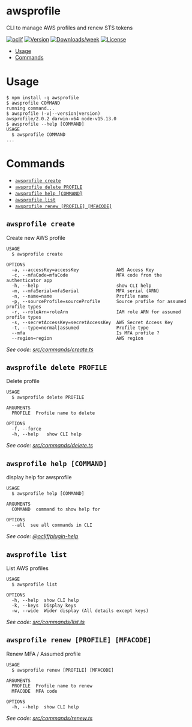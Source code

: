 awsprofile
==========

CLI to manage AWS profiles and renew STS tokens

[![oclif](https://img.shields.io/badge/cli-oclif-brightgreen.svg)](https://oclif.io)
[![Version](https://img.shields.io/npm/v/awsprofile.svg)](https://npmjs.org/package/awsprofile)
[![Downloads/week](https://img.shields.io/npm/dw/awsprofile.svg)](https://npmjs.org/package/awsprofile)
[![License](https://img.shields.io/npm/l/awsprofile.svg)](https://github.com/kheriox-technologies/awsprofile/blob/master/package.json)

<!-- toc -->
* [Usage](#usage)
* [Commands](#commands)
<!-- tocstop -->
# Usage
<!-- usage -->
```sh-session
$ npm install -g awsprofile
$ awsprofile COMMAND
running command...
$ awsprofile (-v|--version|version)
awsprofile/2.0.2 darwin-x64 node-v15.13.0
$ awsprofile --help [COMMAND]
USAGE
  $ awsprofile COMMAND
...
```
<!-- usagestop -->
# Commands
<!-- commands -->
* [`awsprofile create`](#awsprofile-create)
* [`awsprofile delete PROFILE`](#awsprofile-delete-profile)
* [`awsprofile help [COMMAND]`](#awsprofile-help-command)
* [`awsprofile list`](#awsprofile-list)
* [`awsprofile renew [PROFILE] [MFACODE]`](#awsprofile-renew-profile-mfacode)

## `awsprofile create`

Create new AWS profile

```
USAGE
  $ awsprofile create

OPTIONS
  -a, --accessKey=accessKey              AWS Access Key
  -c, --mfaCode=mfaCode                  MFA code from the authenticator app
  -h, --help                             show CLI help
  -m, --mfaSerial=mfaSerial              MFA serial (ARN)
  -n, --name=name                        Profile name
  -p, --sourceProfile=sourceProfile      Source profile for assumed profile types
  -r, --roleArn=roleArn                  IAM role ARN for assumed profile types
  -s, --secretAccessKey=secretAccessKey  AWS Secret Access Key
  -t, --type=normal|assumed              Profile type
  --mfa                                  Is MFA profile ?
  --region=region                        AWS region
```

_See code: [src/commands/create.ts](https://github.com/kheriox-technologies/awsprofile/blob/v2.0.2/src/commands/create.ts)_

## `awsprofile delete PROFILE`

Delete profile

```
USAGE
  $ awsprofile delete PROFILE

ARGUMENTS
  PROFILE  Profile name to delete

OPTIONS
  -f, --force
  -h, --help   show CLI help
```

_See code: [src/commands/delete.ts](https://github.com/kheriox-technologies/awsprofile/blob/v2.0.2/src/commands/delete.ts)_

## `awsprofile help [COMMAND]`

display help for awsprofile

```
USAGE
  $ awsprofile help [COMMAND]

ARGUMENTS
  COMMAND  command to show help for

OPTIONS
  --all  see all commands in CLI
```

_See code: [@oclif/plugin-help](https://github.com/oclif/plugin-help/blob/v3.2.2/src/commands/help.ts)_

## `awsprofile list`

List AWS profiles

```
USAGE
  $ awsprofile list

OPTIONS
  -h, --help  show CLI help
  -k, --keys  Display keys
  -w, --wide  Wider display (All details except keys)
```

_See code: [src/commands/list.ts](https://github.com/kheriox-technologies/awsprofile/blob/v2.0.2/src/commands/list.ts)_

## `awsprofile renew [PROFILE] [MFACODE]`

Renew MFA / Assumed profile

```
USAGE
  $ awsprofile renew [PROFILE] [MFACODE]

ARGUMENTS
  PROFILE  Profile name to renew
  MFACODE  MFA code

OPTIONS
  -h, --help  show CLI help
```

_See code: [src/commands/renew.ts](https://github.com/kheriox-technologies/awsprofile/blob/v2.0.2/src/commands/renew.ts)_
<!-- commandsstop -->
